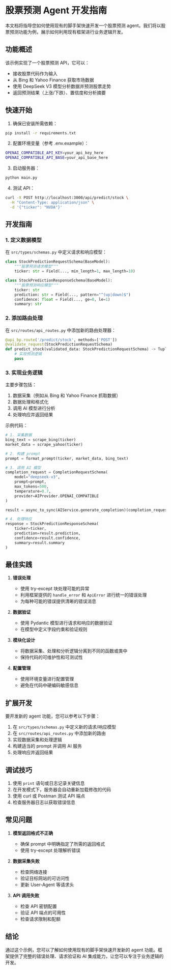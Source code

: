 # 股票预测 Agent 开发指南

本文档将指导您如何使用现有的脚手架快速开发一个股票预测 agent。我们将以股票预测功能为例，展示如何利用现有框架进行业务逻辑开发。

## 功能概述

该示例实现了一个股票预测 API，它可以：
- 接收股票代码作为输入
- 从 Bing 和 Yahoo Finance 获取市场数据
- 使用 DeepSeek V3 模型分析数据并预测股票走势
- 返回预测结果（上涨/下跌）、置信度和分析摘要

## 快速开始

1. 确保已安装所需依赖：
```bash
pip install -r requirements.txt
```

2. 配置环境变量（参考 .env.example）：
```bash
OPENAI_COMPATIBLE_API_KEY=your_api_key_here
OPENAI_COMPATIBLE_API_BASE=your_api_base_here
```

3. 启动服务器：
```bash
python main.py
```

4. 测试 API：
```bash
curl -X POST http://localhost:3000/api/predict/stock \
  -H "Content-Type: application/json" \
  -d '{"ticker": "NVDA"}'
```

## 开发指南

### 1. 定义数据模型

在 `src/types/schemas.py` 中定义请求和响应模型：

```python
class StockPredictionRequestSchema(BaseModel):
    """股票预测请求模型"""
    ticker: str = Field(..., min_length=1, max_length=10)

class StockPredictionResponseSchema(BaseModel):
    """股票预测响应模型"""
    ticker: str
    prediction: str = Field(..., pattern="^(up|down)$")
    confidence: float = Field(..., ge=0, le=1)
    summary: str
```

### 2. 添加路由处理

在 `src/routes/api_routes.py` 中添加新的路由处理器：

```python
@api_bp.route('/predict/stock', methods=['POST'])
@validate_request(StockPredictionRequestSchema)
def predict_stock(validated_data: StockPredictionRequestSchema) -> Tuple[dict, int]:
    # 实现预测逻辑
    pass
```

### 3. 实现业务逻辑

主要步骤包括：
1. 数据采集（例如从 Bing 和 Yahoo Finance 抓取数据）
2. 数据处理和格式化
3. 调用 AI 模型进行分析
4. 处理响应并返回结果

示例代码：
```python
# 1. 采集数据
bing_text = scrape_bing(ticker)
market_data = scrape_yahoo(ticker)

# 2. 构建 prompt
prompt = format_prompt(ticker, market_data, bing_text)

# 3. 调用 AI 模型
completion_request = CompletionRequestSchema(
    model="deepseek-v3",
    prompt=prompt,
    max_tokens=500,
    temperature=0.7,
    provider=AIProvider.OPENAI_COMPATIBLE
)

result = async_to_sync(AIService.generate_completion)(completion_request)

# 4. 处理响应
response = StockPredictionResponseSchema(
    ticker=ticker,
    prediction=result.prediction,
    confidence=result.confidence,
    summary=result.summary
)
```

## 最佳实践

1. **错误处理**
   - 使用 try-except 块处理可能的异常
   - 利用框架提供的 `handle_error` 和 `ApiError` 进行统一的错误处理
   - 为每种可能的错误提供清晰的错误消息

2. **数据验证**
   - 使用 Pydantic 模型进行请求和响应的数据验证
   - 在模型中定义字段约束和验证规则

3. **模块化设计**
   - 将数据采集、处理和分析逻辑分离到不同的函数或类中
   - 保持代码的可维护性和可测试性

4. **配置管理**
   - 使用环境变量进行配置管理
   - 避免在代码中硬编码敏感信息

## 扩展开发

要开发新的 agent 功能，您可以参考以下步骤：

1. 在 `src/types/schemas.py` 中定义新的请求/响应模型
2. 在 `src/routes/api_routes.py` 中添加新的路由
3. 实现数据采集和处理逻辑
4. 构建适当的 prompt 并调用 AI 服务
5. 处理响应并返回结果

## 调试技巧

1. 使用 `print` 语句或日志记录关键信息
2. 在开发模式下，服务器会自动重新加载修改的代码
3. 使用 curl 或 Postman 测试 API 端点
4. 检查服务器日志以获取错误信息

## 常见问题

1. **模型返回格式不正确**
   - 确保 prompt 中明确指定了所需的返回格式
   - 使用 try-except 处理解析错误

2. **数据采集失败**
   - 检查网络连接
   - 验证目标网站的可访问性
   - 更新 User-Agent 等请求头

3. **API 调用失败**
   - 检查 API 密钥配置
   - 验证 API 端点的可用性
   - 检查请求限制和配额

## 结论

通过这个示例，您可以了解如何使用现有的脚手架快速开发新的 agent 功能。框架提供了完整的错误处理、请求验证和 AI 集成能力，让您可以专注于业务逻辑的开发。